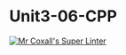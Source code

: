 # Unit3-06-CPP
[![Mr Coxall's Super Linter](https://github.com/ICS3U-Programming-TamerZ/Unit3-06-CPP/workflows/Mr%20Coxall's%20Super%20Linter/badge.svg)](https://github.com/ICS3U-Programming-TamerZ/Unit3-06-CPP/actions/)
